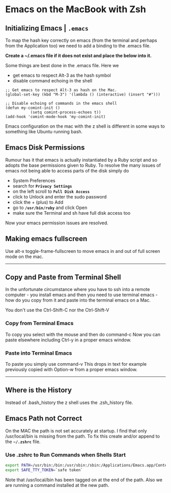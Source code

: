 
# Emacs on the MacBook with Zsh

## Initializing Emacs | `.emacs`

To map the hash key correctly on emacs (from the terminal and perhaps from the Application too) we need to add a binding to the .emacs file.

**Create a ~/.emacs file if it does not exist and place the below into it.**

Some things are best done in the .emacs file. Here we

- get emacs to respect Alt-3 as the hash symbol
- disable command echoing in the shell

```
;; Get emacs to respect Alt-3 as hash on the Mac.
(global-set-key (kbd "M-3") '(lambda () (interactive) (insert "#")))

;; Disable echoing of commands in the emacs shell
(defun my-comint-init ()
           (setq comint-process-echoes t))
(add-hook 'comint-mode-hook 'my-comint-init)
```

Emacs configuration on the mac with the z shell is different in some ways to something like Ubuntu running bash.

## Emacs Disk Permissions

Rumour has it that emacs is actually instantiated by a Ruby script and so adopts the base permissions given to Ruby. To resolve the many issues of emacs not being able to access parts of the disk simply do

- System Preferences
- search for **`Privacy Settings`**
- on the left scroll to **`Full Disk Access`**
- click to Unlock and enter the sudo password
- click the + (plus) to Add
- go to **`/usr/bin/ruby`** and click Open
- make sure the Terminal and sh have full disk access too

Now your emacs permission issues are resolved.


## Making emacs fullscreen

Use alt-x toggle-frame-fullscreen to move emacs in and out of full screen mode on the mac.


---


## Copy and Paste from Terminal Shell

In the unfortunate circumstance where you have to ssh into a remote computer - you install emacs and then you need to use terminal emacs - how do you copy from it and paste into the terminal emacs on a Mac.

You don't use the Ctrl-Shift-C nor the Ctrl-Shift-V

### Copy from Terminal Emacs

To copy you select with the mouse and then do command-c
Now you can paste elsewhere including Ctrl-y in a proper emacs window.


### Paste into Terminal Emacs

To paste you simply use command-v
This drops in text for example previously copied with Option-w from a proper emacs window.


---


## Where is the History

Instead of .bash_history the z shell uses the .zsh_history file.

## Emacs Path not Correct

On the MAC the path is not set accurately at startup. I find that only /usr/local/bin is missing from the path. To fix this create and/or append to the **`~/.zshrc`** file.

### Use .zshrc to Run Commands when Shells Start

``` sh
export PATH=/usr/bin:/bin:/usr/sbin:/sbin:/Applications/Emacs.app/Contents/MacOS/bin-x86_64-10_14:/Applications/Emacs.app/Contents/MacOS/libexec-x86_64-10_14:/usr/local/bin
export SAFE_TTY_TOKEN=`safe token`
```

Note that /usr/local/bin has been tagged on at the end of the path. Also we are running a command installed at the new path.
